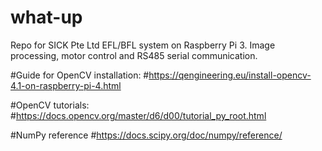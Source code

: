 # what-up
Repo for SICK Pte Ltd EFL/BFL system on Raspberry Pi 3. Image processing, motor control and RS485 serial communication.

#Guide for OpenCV installation:
#https://qengineering.eu/install-opencv-4.1-on-raspberry-pi-4.html

#OpenCV tutorials:
#https://docs.opencv.org/master/d6/d00/tutorial_py_root.html

#NumPy reference
#https://docs.scipy.org/doc/numpy/reference/
